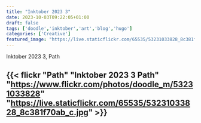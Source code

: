 ```yaml
---
title: "Inktober 2023 3"
date: 2023-10-03T09:22:05+01:00
draft: false
tags: ['doodle','inktober','art','blog','hugo']
categories: ['Creative']
featured_image: "https://live.staticflickr.com/65535/53231033828_8c381f70ab_c.jpg"
---
```


Inktober 2023 3, Path


{{< flickr "Path"
           "Inktober 2023 3 Path"
           "https://www.flickr.com/photos/doodle_m/53231033828"
           "https://live.staticflickr.com/65535/53231033828_8c381f70ab_c.jpg" >}}
---

